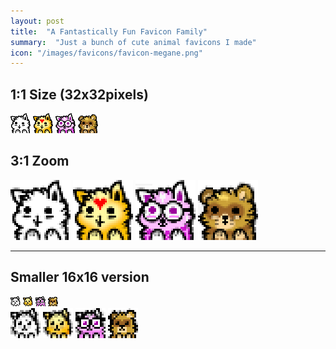 ```yaml
---
layout: post
title:  "A Fantastically Fun Favicon Family"
summary:  "Just a bunch of cute animal favicons I made"
icon: "/images/favicons/favicon-megane.png"
---
```



1:1 Size (32x32pixels)
----------
<img src="/images/favicons/favicon-fill.png" />
<img src="/images/favicons/favicon-emojitime.png" />
<img src="/images/favicons/favicon-megane.png" />
<img src="/images/favicons/favicon-tanuki.png" />

3:1 Zoom
----------
<img
	src="/images/favicons/favicon-fill.png"
	width="96px"
	style="image-rendering: pixelated;"
/>
<img
	src="/images/favicons/favicon-emojitime.png"
	width="96px"
	style="image-rendering: pixelated;"
/>
<img
	src="/images/favicons/favicon-megane.png"
	width="96px"
	style="image-rendering: pixelated;"
/>
<img
	src="/images/favicons/favicon-tanuki.png"
	width="96px"
	style="image-rendering: pixelated;"
/>

<hr/>

Smaller 16x16 version
----------
<img src="/images/favicons/favicon-fill-small.png" />
<img src="/images/favicons/favicon-emojitime-small.png" />
<img src="/images/favicons/favicon-megane-small.png" />
<img src="/images/favicons/favicon-tanuki-small.png" />
<br/>
<img
	src="/images/favicons/favicon-fill-small.png"
	width="48px"
	style="image-rendering: pixelated;"
/>
<img
	src="/images/favicons/favicon-emojitime-small.png"
	width="48px"
	style="image-rendering: pixelated;"
/>
<img
	src="/images/favicons/favicon-megane-small.png"
	width="48px"
	style="image-rendering: pixelated;"
/>
<img
	src="/images/favicons/favicon-tanuki-small.png"
	width="48px"
	style="image-rendering: pixelated;"
/>


